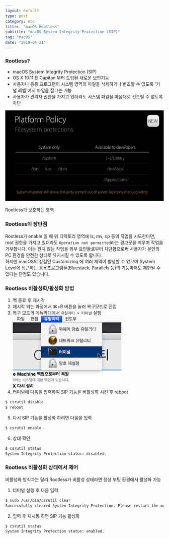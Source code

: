 ```yaml
---
layout: default
type: post
category: etc
title:  "macOS Rootless"
subtitle: "macOS System Integrity Protection (SIP)"
tag: "macOS"
date: "2019-04-21"
---
```


### Rootless?
* macOS System Integrity Protection (SIP)
* OS X 10.11 El Capitan 부터 도입된 새로운 보안기능
* 사용자나 응용 프로그램이 시스템 영역의 파일을 삭제하거나 변조할 수 없도록 '커널 레벨'에서 파일을 잠그는 기능
* 사용자가 관리자 권한을 가지고 있더라도 시스템 파일을 마음대로 건드릴 수 없도록 차단

![rootless_platform_policy](/images/etc/mac_rootless/platform_policy.jpg)
<figcaption>Rootless가 보호하는 영역</figcaption>

### Rootless의 장단점
Rootless가 enable 일 때 위 디렉토리 영역에 ls, mv, cp 등의 작업을 시도한다면, root 권한을 가지고 있더라도 `Operation not permitted`라는 경고문을 띄우며 작업을 거부합니다. 이는 원치 않는 작업을 외부 요인들로부터 차단함으로써 사용자가 본인의 PC 환경을 안전한 상태로 유지시킬 수 있도록 합니다.  
하지만 macOS의 장점인 Customizing 에 여러 제약이 발생할 수 있으며 System Level에 접근하는 응용프로그램들(Bluestack, Parallels 등)의 기능마저도 제한될 수 있다는 단점도 있습니다.

### Rootless 비활성화/활성화 방법
1. 맥 종료 후 재시작
2. 재시작 되는 과정에서 ⌘+R 버튼을 눌러 복구모드로 진입
3. 복구 모드의 메뉴막대에서 `유틸리티 > 터미널` 실행
![rootless](/images/etc/mac_rootless/macos.jpg)
4. 터미널에 다음을 입력하여 SIP 기능을 비활성화 시킨 후 reboot
```bash
$ csrutil disable
$ reboot
```
5. 다시 SIP 기능을 활성화 하려면 다음을 입력
```bash
$ csrutil enable
```
6. 상태 확인
```bash
$ csrutil status
System Integrity Protection status: disabled.
```

### Rootless 비활성화 상태에서 제어
비활성화 방식과는 달리 Rootless가 비활성 상태라면 정상 부팅 환경에서 활성화 가능

1. 터미널 실행 후 다음 입력
```bash
$ sudo /usr/bin/csrutil clear
Successfully cleared System Integrity Protection. Please restart the machine for the changes to take effect.
```
2. 입력 후 재시동 하면 SIP 기능 활성화
```bash
$ csrutil status
System Integrity Protection status: enabled.
```
